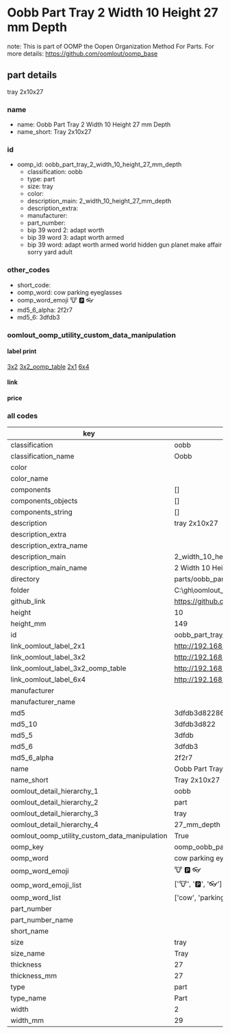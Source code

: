 # Oobb Part Tray 2 Width 10 Height 27 mm Depth  

note: This is part of OOMP the Oopen Organization Method For Parts. For more details: https://github.com/oomlout/oomp_base

##  part details
  



tray 2x10x27



### name
* name: Oobb Part Tray 2 Width 10 Height 27 mm Depth
* name_short: Tray 2x10x27 
### id
* oomp_id: oobb_part_tray_2_width_10_height_27_mm_depth
  * classification: oobb
  * type: part
  * size: tray
  * color: 
  * description_main: 2_width_10_height_27_mm_depth
  * description_extra: 
  * manufacturer: 
  * part_number: 
  * bip 39 word 2: adapt worth
  * bip 39 word 3: adapt worth armed
  * bip 39 word: adapt worth armed world hidden gun planet make affair sorry yard adult

### other_codes
* short_code: 
* oomp_word: cow parking eyeglasses
* oomp_word_emoji :cow: :parking: :eyeglasses:
* md5_6_alpha: 2f2r7
* md5_6: 3dfdb3






### oomlout_oomp_utility_custom_data_manipulation
#### label print
[3x2](http://192.168.1.245:1112/?label=oomp%202f2r7)
[3x2_oomp_table](http://192.168.1.108:1112/?label=oomp%202f2r7)
[2x1](http://192.168.1.242:1112/?label=oomp%202f2r7)
[6x4](http://192.168.1.55:1112/?label=oomp%202f2r7)    

#### link

                              

#### price







### all codes 
| key | value |  
| --- | --- |  
| classification | oobb |  
| classification_name | Oobb |  
| color |  |  
| color_name |  |  
| components | [] |  
| components_objects | [] |  
| components_string | [] |  
| description | tray 2x10x27 |  
| description_extra |  |  
| description_extra_name |  |  
| description_main | 2_width_10_height_27_mm_depth |  
| description_main_name | 2 Width 10 Height 27 mm Depth |  
| directory | parts/oobb_part_tray_2_width_10_height_27_mm_depth |  
| folder | C:\gh\oomlout_oobb_version_4_generated_parts\things\oobb_part_tray_2_width_10_height_27_mm_depth |  
| github_link | https://github.com/oomlout/oomlout_oomp_part_src/tree/main/parts/oobb_part_tray_2_width_10_height_27_mm_depth |  
| height | 10 |  
| height_mm | 149 |  
| id | oobb_part_tray_2_width_10_height_27_mm_depth |  
| link_oomlout_label_2x1 | http://192.168.1.242:1112/?label=oomp%202f2r7 |  
| link_oomlout_label_3x2 | http://192.168.1.245:1112/?label=oomp%202f2r7 |  
| link_oomlout_label_3x2_oomp_table | http://192.168.1.108:1112/?label=oomp%202f2r7 |  
| link_oomlout_label_6x4 | http://192.168.1.55:1112/?label=oomp%202f2r7 |  
| manufacturer |  |  
| manufacturer_name |  |  
| md5 | 3dfdb3d8228694bd9fb5bfda17bf7818 |  
| md5_10 | 3dfdb3d822 |  
| md5_5 | 3dfdb |  
| md5_6 | 3dfdb3 |  
| md5_6_alpha | 2f2r7 |  
| name | Oobb Part Tray 2 Width 10 Height 27 mm Depth |  
| name_short | Tray 2x10x27  |  
| oomlout_detail_hierarchy_1 | oobb |  
| oomlout_detail_hierarchy_2 | part |  
| oomlout_detail_hierarchy_3 | tray |  
| oomlout_detail_hierarchy_4 | 27_mm_depth |  
| oomlout_oomp_utility_custom_data_manipulation | True |  
| oomp_key | oomp_oobb_part_tray_2_width_10_height_27_mm_depth |  
| oomp_word | cow parking eyeglasses |  
| oomp_word_emoji | :cow: :parking: :eyeglasses: |  
| oomp_word_emoji_list | [':cow:', ':parking:', ':eyeglasses:'] |  
| oomp_word_list | ['cow', 'parking', 'eyeglasses'] |  
| part_number |  |  
| part_number_name |  |  
| short_name |  |  
| size | tray |  
| size_name | Tray |  
| thickness | 27 |  
| thickness_mm | 27 |  
| type | part |  
| type_name | Part |  
| width | 2 |  
| width_mm | 29 |  
